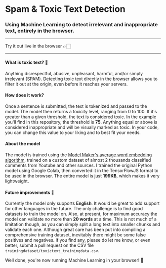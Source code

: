 # Spam & Toxic Text Detection

### Using Machine Learning to detect irrelevant and inappropriate text, entirely in the browser.

---

Try it out live in the browser 👉🏻 

---

#### What is toxic text? 🤬

Anything disrespectful, abusive, unpleasant, harmful, and/or simply irrelevant (SPAM). Detecting toxic text directly in the browser allows you to filter it out at the origin, even before it reaches your servers.

#### How does it work?

Once a sentence is submitted, the text is tokenized and passed to the model. The model then returns a toxicity level, ranging from 0 to 100. If it's greater than a given threshold, the text is considered toxic. In the example you'll find in this repository, the threshold is **75**. Anything equal or above is considered inappropriate and will be visually marked as toxic. In your code, you can change this value to your liking and to best fit your needs.

#### About the model

The model is trained using the [Model Maker's average word embedding algorithm](https://www.tensorflow.org/lite/models/modify/model_maker/text_classification), trained on a custom dataset of almost 2 thousands classified comments from Youtube and other sources. I trained the original Python model using Google Colab, then converted it in the TensorFlowJS format to be used in the browser. The entire model is just **199KB**, which makes it very lightweight.

#### Future improvements 🚀

Currently the model only supports **English**. It would be great to add support for other languages in the future. The only challenge is to find good datasets to train the model on. Also, at present, for maximum accuracy the model can validate no more than **20 words** at a time. This is not much of a limitation though, as you can simply split a long text into smaller chunks and validate each one. Although great care has been put into compiling a comprehensive training dataset, inevitably there might be some false positives and negatives. If you find any, please do let me know, or even better, submit a pull request on the CSV file `trainingdataset/toxictext_trainingdata.csv`.


Well done, you're now running Machine Learning in your browser! 👏
